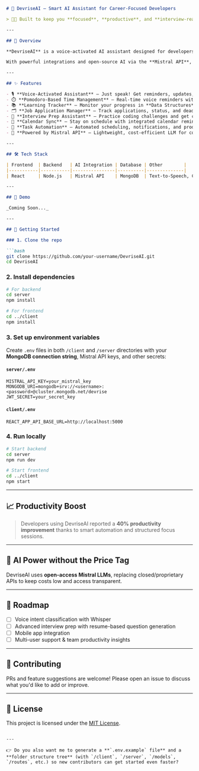 
````markdown
# 🚀 DevriseAI – Smart AI Assistant for Career-Focused Developers

> 👩‍💻 Built to keep you **focused**, **productive**, and **interview-ready**

---

## 🧠 Overview

**DevriseAI** is a voice-activated AI assistant designed for developers who want to stay sharp, organized, and on top of their tech careers. Whether you're preparing for interviews, tracking coding progress, or managing job applications – DevriseAI has your back.

With powerful integrations and open-source AI via the **Mistral API**, it offers a cost-efficient alternative to commercial LLMs while delivering powerful task automation.

---

## ✨ Features

- 🎙️ **Voice-Activated Assistant** – Just speak! Get reminders, updates, and daily planning help hands-free.  
- ⏱️ **Pomodoro-Based Time Management** – Real-time voice reminders with Text-to-Speech to boost focus.  
- 📚 **Learning Tracker** – Monitor your progress in **Data Structures**, **Algorithms**, and **System Design**.  
- 🗂️ **Job Application Manager** – Track applications, status, and deadlines.  
- 🧠 **Interview Prep Assistant** – Practice coding challenges and get curated technical questions.  
- 📅 **Calendar Sync** – Stay on schedule with integrated calendar reminders.  
- 🔄 **Task Automation** – Automated scheduling, notifications, and productivity tracking.  
- 🧪 **Powered by Mistral API** – Lightweight, cost-efficient LLM for contextual assistance.  

---

## 🛠️ Tech Stack

| Frontend  | Backend   | AI Integration | Database | Other        |
|-----------|-----------|----------------|----------|--------------|
| React     | Node.js   | Mistral API    | MongoDB  | Text-to-Speech, Calendar API |

---

## 📸 Demo

_Coming Soon..._

---

## 🚀 Getting Started

### 1. Clone the repo

```bash
git clone https://github.com/your-username/DevriseAI.git
cd DevriseAI
````

### 2. Install dependencies

```bash
# For backend
cd server
npm install

# For frontend
cd ../client
npm install
```

### 3. Set up environment variables

Create `.env` files in both `/client` and `/server` directories with your **MongoDB connection string**, Mistral API keys, and other secrets:

#### `server/.env`

```env
MISTRAL_API_KEY=your_mistral_key
MONGODB_URI=mongodb+srv://<username>:<password>@cluster.mongodb.net/devrise
JWT_SECRET=your_secret_key
```

#### `client/.env`

```env
REACT_APP_API_BASE_URL=http://localhost:5000
```

### 4. Run locally

```bash
# Start backend
cd server
npm run dev

# Start frontend
cd ../client
npm start
```

---

## 📈 Productivity Boost

> Developers using DevriseAI reported a **40% productivity improvement** thanks to smart automation and structured focus sessions.

---

## 🤖 AI Power without the Price Tag

DevriseAI uses **open-access Mistral LLMs**, replacing closed/proprietary APIs to keep costs low and access transparent.

---

## 📌 Roadmap

* [ ] Voice intent classification with Whisper
* [ ] Advanced interview prep with resume-based question generation
* [ ] Mobile app integration
* [ ] Multi-user support & team productivity insights

---

## 🤝 Contributing

PRs and feature suggestions are welcome! Please open an issue to discuss what you'd like to add or improve.

---

## 📜 License

This project is licensed under the [MIT License](LICENSE).

```

---

👉 Do you also want me to generate a **`.env.example` file** and a **folder structure tree** (with `/client`, `/server`, `/models`, `/routes`, etc.) so new contributors can get started even faster?
```
